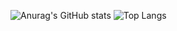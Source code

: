![Anurag's GitHub stats](https://github-readme-stats.vercel.app/api?username=zMatty282&count_private=true&show_icons=true&theme=tokyonight) ![Top Langs](https://github-readme-stats.vercel.app/api/top-langs/?username=zMatty282&theme=tokyonight)

